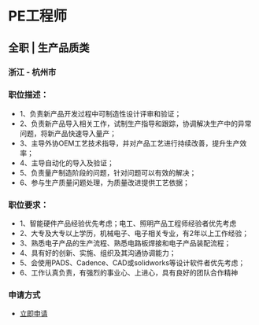 
# PE工程师
## 全职  |  生产品质类
### 浙江 - 杭州市

### 职位描述：
- 1、负责新产品开发过程中可制造性设计评审和验证；
- 2、负责新产品导入相关工作，试制生产指导和跟踪，协调解决生产中的异常问题，将新产品快速导入量产；
- 3、主导外协OEM工艺技术指导，并对产品工艺进行持续改善，提升生产效率；
- 4、主导自动化的导入及验证；
- 5、负责量产制造阶段的问题，针对问题可以有效的解决；
- 6、参与生产质量问题处理，为质量改进提供工艺依据；

### 职位要求：
- 1、智能硬件产品经验优先考虑；电工、照明产品工程师经验者优先考虑
- 2、大专及大专以上学历，机械电子、电子相关专业，有2年以上工作经验；
- 3、熟悉电子产品的生产流程、熟悉电路板焊接和电子产品装配流程；
- 4、具有好的创新、实施、组织及其沟通协调能力；
- 5、会使用PADS、Cadence、CAD或solidworks等设计软件者优先考虑；
- 6、工作认真负责，有强烈的事业心、上进心，具有良好的团队合作精神
### 申请方式
- <a href="mailto:hr@tuya.com" title=yourName-PE工程师>立即申请</a>